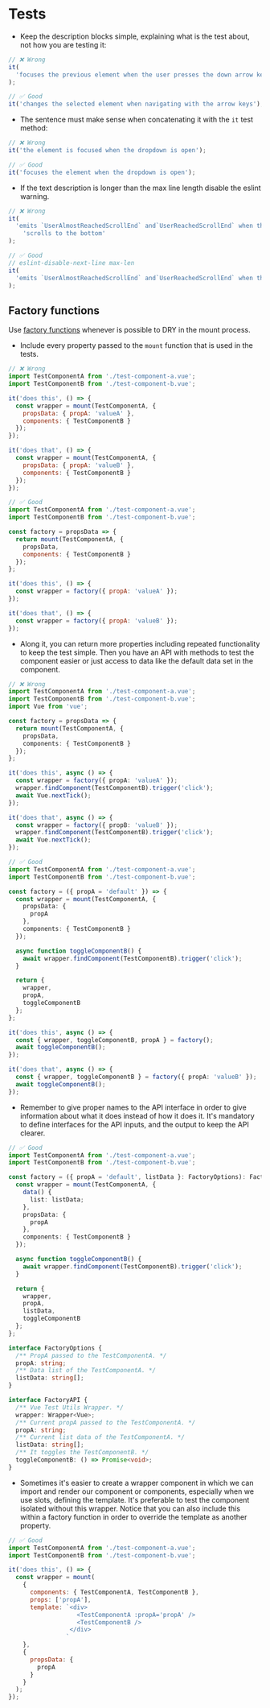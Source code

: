 # Tests

- Keep the description blocks simple, explaining what is the test about, not how you are testing it:

```js
// ❌ Wrong
it(
  'focuses the previous element when the user presses the down arrow key, the next element when the user presses the up arrow key and loops, the first element when the user is in the last element and presses the down arrow key, and the last element when the user is in the first element and presses the up arrow key '
);

// ✅ Good
it('changes the selected element when navigating with the arrow keys');
```

- The sentence must make sense when concatenating it with the `it` test method:

```js
// ❌ Wrong
it('the element is focused when the dropdown is open');

// ✅ Good
it('focuses the element when the dropdown is open');
```

- If the text description is longer than the max line length disable the eslint warning.

```js
// ❌ Wrong
it(
  'emits `UserAlmostReachedScrollEnd` and`UserReachedScrollEnd` when the user ' +
    'scrolls to the bottom'
);

// ✅ Good
// eslint-disable-next-line max-len
it(
  'emits `UserAlmostReachedScrollEnd` and`UserReachedScrollEnd` when the user scrolls to the bottom'
);
```

## Factory functions

Use
[factory functions](https://lmiller1990.github.io/vue-testing-handbook/components-with-props.html#refactor-with-a-factory-function)
whenever is possible to DRY in the mount process.

- Include every property passed to the `mount` function that is used in the tests.

```js
// ❌ Wrong
import TestComponentA from './test-component-a.vue';
import TestComponentB from './test-component-b.vue';

it('does this', () => {
  const wrapper = mount(TestComponentA, {
    propsData: { propA: 'valueA' },
    components: { TestComponentB }
  });
});

it('does that', () => {
  const wrapper = mount(TestComponentA, {
    propsData: { propA: 'valueB' },
    components: { TestComponentB }
  });
});

// ✅ Good
import TestComponentA from './test-component-a.vue';
import TestComponentB from './test-component-b.vue';

const factory = propsData => {
  return mount(TestComponentA, {
    propsData,
    components: { TestComponentB }
  });
};

it('does this', () => {
  const wrapper = factory({ propA: 'valueA' });
});

it('does that', () => {
  const wrapper = factory({ propA: 'valueB' });
});
```

- Along it, you can return more properties including repeated functionality to keep the test simple.
  Then you have an API with methods to test the component easier or just access to data like the
  default data set in the component.

```ts
// ❌ Wrong
import TestComponentA from './test-component-a.vue';
import TestComponentB from './test-component-b.vue';
import Vue from 'vue';

const factory = propsData => {
  return mount(TestComponentA, {
    propsData,
    components: { TestComponentB }
  });
};

it('does this', async () => {
  const wrapper = factory({ propA: 'valueA' });
  wrapper.findComponent(TestComponentB).trigger('click');
  await Vue.nextTick();
});

it('does that', async () => {
  const wrapper = factory({ propB: 'valueB' });
  wrapper.findComponent(TestComponentB).trigger('click');
  await Vue.nextTick();
});

// ✅ Good
import TestComponentA from './test-component-a.vue';
import TestComponentB from './test-component-b.vue';

const factory = ({ propA = 'default' }) => {
  const wrapper = mount(TestComponentA, {
    propsData: {
      propA
    },
    components: { TestComponentB }
  });

  async function toggleComponentB() {
    await wrapper.findComponent(TestComponentB).trigger('click');
  }

  return {
    wrapper,
    propA,
    toggleComponentB
  };
};

it('does this', async () => {
  const { wrapper, toggleComponentB, propA } = factory();
  await toggleComponentB();
});

it('does that', async () => {
  const { wrapper, toggleComponentB } = factory({ propA: 'valueB' });
  await toggleComponentB();
});
```

- Remember to give proper names to the API interface in order to give information about what it does
  instead of how it does it. It's mandatory to define interfaces for the API inputs, and the output
  to keep the API clearer.

```ts
// ✅ Good
import TestComponentA from './test-component-a.vue';
import TestComponentB from './test-component-b.vue';

const factory = ({ propA = 'default', listData }: FactoryOptions): FactoryAPI => {
  const wrapper = mount(TestComponentA, {
    data() {
      list: listData;
    },
    propsData: {
      propA
    },
    components: { TestComponentB }
  });

  async function toggleComponentB() {
    await wrapper.findComponent(TestComponentB).trigger('click');
  }

  return {
    wrapper,
    propA,
    listData,
    toggleComponentB
  };
};

interface FactoryOptions {
  /** PropA passed to the TestComponentA. */
  propA: string;
  /** Data list of the TestComponentA. */
  listData: string[];
}

interface FactoryAPI {
  /** Vue Test Utils Wrapper. */
  wrapper: Wrapper<Vue>;
  /** Current propA passed to the TestComponentA. */
  propA: string;
  /** Current list data of the TestComponentA. */
  listData: string[];
  /** It toggles the TestComponentB. */
  toggleComponentB: () => Promise<void>;
}
```

- Sometimes it's easier to create a wrapper component in which we can import and render our
  component or components, especially when we use slots, defining the template. It's preferable to
  test the component isolated without this wrapper. Notice that you can also include this within a
  factory function in order to override the template as another property.

```js
// ✅ Good
import TestComponentA from './test-component-a.vue';
import TestComponentB from './test-component-b.vue';

it('does this', () => {
  const wrapper = mount(
    {
      components: { TestComponentA, TestComponentB },
      props: ['propA'],
      template: `<div>
                   <TestComponentA :propA='propA' />
                   <TestComponentB />
                 </div>
                `
    },
    {
      propsData: {
        propA
      }
    }
  );
});
```
